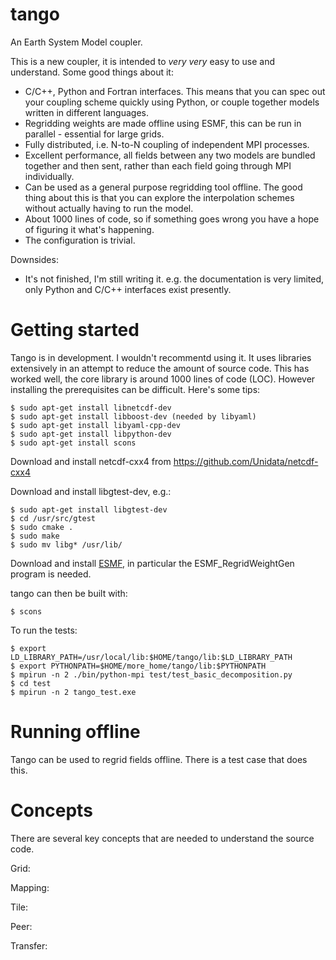 # tango

An Earth System Model coupler.

This is a new coupler, it is intended to _very_ _very_ easy to use and understand. Some good things about it:

* C/C++, Python and Fortran interfaces. This means that you can spec out your coupling scheme quickly using Python, or couple together models written in different languages.
* Regridding weights are made offline using ESMF, this can be run in parallel - essential for large grids.
* Fully distributed, i.e. N-to-N coupling of independent MPI processes.
* Excellent performance, all fields between any two models are bundled together and then sent, rather than each field going through MPI individually.
* Can be used as a general purpose regridding tool offline. The good thing about this is that you can explore the interpolation schemes without actually having to run the model.
* About 1000 lines of code, so if something goes wrong you have a hope of figuring it what's happening.
* The configuration is trivial.

Downsides:

* It's not finished, I'm still writing it. e.g. the documentation is very limited, only Python and C/C++ interfaces exist presently. 

# Getting started

Tango is in development. I wouldn't recommentd using it. It uses libraries extensively in an attempt to reduce the amount of source code. This has worked well, the core library is around 1000 lines of code (LOC). However installing the prerequisites can be difficult. Here's some tips:

```
$ sudo apt-get install libnetcdf-dev
$ sudo apt-get install libboost-dev (needed by libyaml)
$ sudo apt-get install libyaml-cpp-dev
$ sudo apt-get install libpython-dev
$ sudo apt-get install scons
```

Download and install netcdf-cxx4 from https://github.com/Unidata/netcdf-cxx4

Download and install libgtest-dev, e.g.:
```
$ sudo apt-get install libgtest-dev
$ cd /usr/src/gtest
$ sudo cmake .
$ sudo make
$ sudo mv libg* /usr/lib/
```

Download and install [ESMF](https://www.earthsystemcog.org/projects/esmf/), in particular the ESMF_RegridWeightGen program is needed.

tango can then be built with:
```
$ scons
```

To run the tests:
```
$ export LD_LIBRARY_PATH=/usr/local/lib:$HOME/tango/lib:$LD_LIBRARY_PATH
$ export PYTHONPATH=$HOME/more_home/tango/lib:$PYTHONPATH
$ mpirun -n 2 ./bin/python-mpi test/test_basic_decomposition.py
$ cd test
$ mpirun -n 2 tango_test.exe
```

# Running offline

Tango can be used to regrid fields offline. There is a test case that does this. 

# Concepts

There are several key concepts that are needed to understand the source code.

Grid:

Mapping:

Tile:

Peer:

Transfer:

